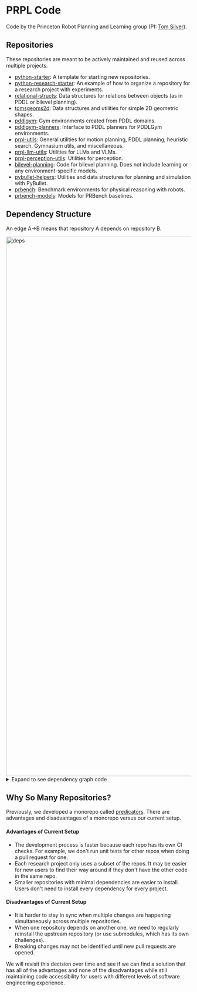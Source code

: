 # PRPL Code

Code by the Princeton Robot Planning and Learning group (PI: [Tom Silver](https://tomsilver.github.io/)).

## Repositories

These repositories are meant to be actively maintained and reused across multiple projects.

* [python-starter](https://github.com/tomsilver/python-starter): A template for starting new repositories.
* [python-research-starter](https://github.com/tomsilver/python-research-starter): An example of how to organize a repository for a research project with experiments.
* [relational-structs](https://github.com/tomsilver/relational-structs): Data structures for relations between objects (as in PDDL or bilevel planning).
* [tomsgeoms2d](https://github.com/tomsilver/toms-geoms-2d): Data structures and utilities for simple 2D geometric shapes.
* [pddlgym](https://github.com/tomsilver/pddlgym): Gym environments created from PDDL domains.
* [pddlgym-planners](https://github.com/ronuchit/pddlgym_planners): Interface to PDDL planners for PDDLGym environments.
* [prpl-utils](https://github.com/Princeton-Robot-Planning-and-Learning/prpl-utils): General utilities for motion planning, PDDL planning, heuristic search, Gymnasium utils, and miscellaneous.
* [prpl-llm-utils](https://github.com/Princeton-Robot-Planning-and-Learning/prpl-llm-utils): Utilities for LLMs and VLMs.
* [prpl-perception-utils](https://github.com/Princeton-Robot-Planning-and-Learning/prpl-perception-utils): Utilities for perception.
* [bilevel-planning](https://github.com/tomsilver/bilevel-planning): Code for bilevel planning. Does not include learning or any environment-specific models.
* [pybullet-helpers](https://github.com/tomsilver/pybullet-helpers): Utilities and data structures for planning and simulation with PyBullet.
* [prbench](https://github.com/Princeton-Robot-Planning-and-Learning/prbench): Benchmark environments for physical reasoning with robots.
* [prbench-models](https://github.com/Princeton-Robot-Planning-and-Learning/prbench_models): Models for PRBench baselines.

## Dependency Structure

An edge A->B means that repository A depends on repository B.

<img width="2147" height="1467" alt="deps" src="https://github.com/user-attachments/assets/505c59d0-d31b-489b-8074-70bd75b1b3ea" />

<details>

<summary>Expand to see dependency graph code</summary>

```
digraph deps {
  rankdir=LR;
  node [shape=box, fontsize=12, style=filled, fillcolor=lightgrey];

  python_starter;
  tomsgeoms2d;
  pddlgym;
  prpl_utils;
  prpl_llm_utils;
  prpl_perception_utils;
  pybullet_helpers;

  python_research_starter -> prpl_utils;
  relational_structs -> prpl_utils;
  bilevel_planning -> relational_structs;

  pddlgym_planners -> pddlgym;

  prbench -> relational_structs;
  prbench -> prpl_utils;
  prbench -> tomsgeoms2d;
  prbench -> pybullet_helpers;

  prbench_models -> prbench;
}
```

To update, make changes to the content below, save to `deps.dot`, and run ```dot -Tpng -Gdpi=300 deps.dot -o deps.png```.

</details>


## Why So Many Repositories?

Previously, we developed a monorepo called [predicators](https://github.com/Learning-and-Intelligent-Systems/predicators). There are advantages and disadvantages of a monorepo versus our current setup.

#### Advantages of Current Setup
* The development process is faster because each repo has its own CI checks. For example, we don't run unit tests for other repos when doing a pull request for one.
* Each research project only uses a subset of the repos. It may be easier for new users to find their way around if they don't have the other code in the same repo.
* Smaller repositories with minimal dependencies are easier to install. Users don't need to install every dependency for every project.

#### Disadvantages of Current Setup
* It is harder to stay in sync when multiple changes are happening simultaneously across multiple repositories.
* When one repository depends on another one, we need to regularly reinstall the upstream repository (or use submodules, which has its own challenges).
* Breaking changes may not be identified until new pull requests are opened.

We will revisit this decision over time and see if we can find a solution that has all of the advantages and none of the disadvantages while still maintaining code accessibility for users with different levels of software engineering experience.
